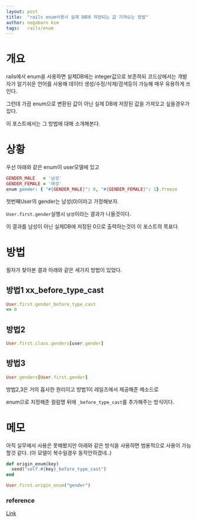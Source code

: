 ```yaml
---
layout: post
title:  "rails enum사용시 실제 DB에 저장되는 값 가져오는 방법"
author: negabaro kim
tags:	rails/enum
---
```


# 개요 

rails에서 enum을 사용하면 실제DB에는 integer값으로 보존하되 코드상에서는 개발자가 알기쉬운 언어를 사용해
데이터 생성/수정/삭제/검색등이 가능해 매우 유용하게 쓰인다.

그런데 가끔 enum으로 변환된 값이 아닌 실제 DB에 저장된 값을 가져오고 싶을경우가 있다.

이 포스트에서는 그 방법에 대해 소개해본다.


# 상황

우선 아래와 같은 enum이 user모델에 있고

```ruby
GENDER_MALE   = '남성'
GENDER_FEMALE = '여성'
enum gender: { "#{GENDER_MALE}": 0, "#{GENDER_FEMALE}": 1}.freeze
```

첫번째User의 gender는 남성(0)이라고 가정해보자.

`User.first.gender`실행시 `남성`이라는 결과가 나올것이다.

이 결과를 남성이 아닌 실제DB에 저장된 0으로 출력하는것이 이 포스트의 목표다.

# 방법

필자가 찾아본 결과 아래와 같은 세가지 방법이 있었다.

## 방법1 xx_before_type_cast

```ruby
User.first.gender_before_type_cast
=> 0
```


## 방법2

```ruby
User.first.class.genders[user.gender]
```

## 방법3

```ruby
User.genders[User.first.gender]
```

방법2,3은 거의 흡사한 원리이고 방법1이 레일즈에서 제공해준 메소드로

enum으로 지정해준 컬럼명 뒤에 `_before_type_cast`를 추가해주는 방식이다.


# 메모

아직 실무에서 사용은 못해봤지만 아래와 같은 방식을 사용하면 범용적으로 사용이 가능할것 같다.
(아 모델이 복수일경우 동작안하겠네..)

```ruby
def origin_enum(key)
  send("self.#{key}_before_type_cast")
end
```

```ruby
User.first.origin_enum("gender")
```




### reference

[Link](https://qiita.com/yusuke-matsuda/items/df05c8165e2f084023b0)